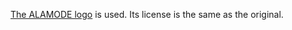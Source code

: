 [The ALAMODE logo](https://github.com/ttadano/alamode/blob/develop/docs/img/alamode.png) is used.
Its license is the same as the original.
